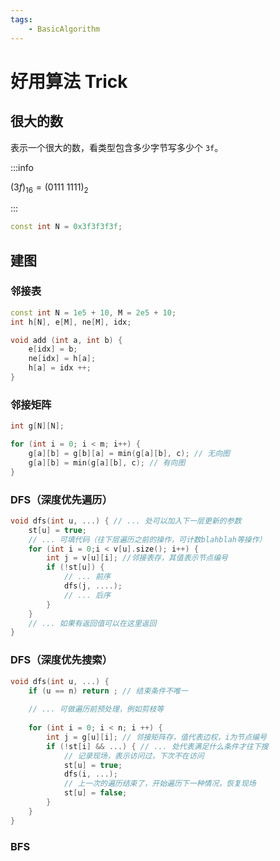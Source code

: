 ```yaml
---
tags:
    - BasicAlgorithm
---
```




#  好用算法 Trick

## 很大的数

表示一个很大的数，看类型包含多少字节写多少个 `3f`。

:::info

$(3f)_{16}=(0111\ 1111)_2$

:::

```cpp
const int N = 0x3f3f3f3f;
```

## 建图

### 邻接表

```cpp
const int N = 1e5 + 10, M = 2e5 + 10;
int h[N], e[M], ne[M], idx;

void add (int a, int b) {
    e[idx] = b;
    ne[idx] = h[a];
    h[a] = idx ++;
}   
```

### 邻接矩阵

```cpp
int g[N][N];

for (int i = 0; i < m; i++) {
    g[a][b] = g[b][a] = min(g[a][b], c); // 无向图
    g[a][b] = min(g[a][b], c); // 有向图
}
```

### DFS（深度优先遍历）

```cpp
void dfs(int u, ...) { // ... 处可以加入下一层更新的参数
    st[u] = true;
    // ... 可填代码（往下层遍历之前的操作，可计数blahblah等操作）
    for (int i = 0;i < v[u].size(); i++) {
        int j = v[u][i]; //邻接表存，其值表示节点编号
		if (!st[u]) {
            // ... 前序
            dfs(j, ....);
            // ... 后序
        }
    }
    // ... 如果有返回值可以在这里返回
}
```

### DFS（深度优先搜索）

```cpp
void dfs(int u, ...) {
    if (u == n) return ; // 结束条件不唯一
    
    // ... 可做遍历前预处理，例如剪枝等
    
    for (int i = 0; i < n; i ++) {
        int j = g[u][i]; // 邻接矩阵存，值代表边权，i为节点编号
        if (!st[i] && ...) { // ... 处代表满足什么条件才往下搜
            // 记录现场，表示访问过，下次不在访问
            st[u] = true;
            dfs(i, ...);
            // 上一次的遍历结束了，开始遍历下一种情况，恢复现场
            st[u] = false;
        }
    }
}
```



### BFS





